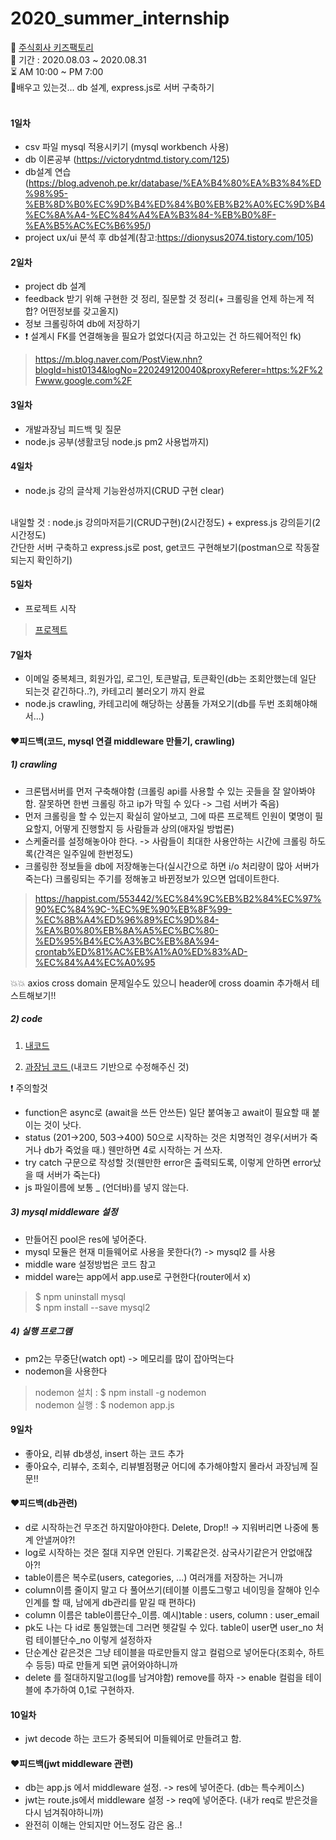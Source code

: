 # 2020_summer_internship
:office: <a href='https://kidsfactory.net/'>주식회사 키즈팩토리</a> <br>
:date: 기간 : 2020.08.03 ~ 2020.08.31 <br>
:hourglass_flowing_sand: AM 10:00 ~ PM 7:00 <br>
:pencil:배우고 있는것... db 설계, express.js로 서버 구축하기 <br> <br>
#### 1일차
* csv 파일 mysql 적용시키기 (mysql workbench 사용)
* db 이론공부 (https://victorydntmd.tistory.com/125)
* db설계 연습(https://blog.advenoh.pe.kr/database/%EA%B4%80%EA%B3%84%ED%98%95-%EB%8D%B0%EC%9D%B4%ED%84%B0%EB%B2%A0%EC%9D%B4%EC%8A%A4-%EC%84%A4%EA%B3%84-%EB%B0%8F-%EA%B5%AC%EC%B6%95/)
* project ux/ui 분석 후 db설계(참고:https://dionysus2074.tistory.com/105)

#### 2일차
* project db 설계
* feedback 받기 위해 구현한 것 정리, 질문할 것 정리(+ 크롤링을 언제 하는게 적합? 어떤정보를 갖고올지)
* 정보 크롤링하여 db에 저장하기
* :heavy_exclamation_mark: 설계시 FK를 연결해놓을 필요가 없었다(지금 하고있는 건 하드웨어적인 fk)
> https://m.blog.naver.com/PostView.nhn?blogId=hist0134&logNo=220249120040&proxyReferer=https:%2F%2Fwww.google.com%2F

#### 3일차
* 개발과장님 피드백 및 질문
* node.js 공부(생활코딩 node.js pm2 사용법까지)

#### 4일차
* node.js 강의 글삭제 기능완성까지(CRUD 구현 clear)
<br>
내일할 것 : node.js 강의마저듣기(CRUD구현)(2시간정도) + express.js 강의듣기(2시간정도) <br>
간단한 서버 구축하고 express.js로 post, get코드 구현해보기(postman으로 작동잘되는지 확인하기) <br>

#### 5일차
* 프로젝트 시작 <br>
> <a href='https://github.com/ujin2021/internship_project.git'>프로젝트</a>

#### 7일차
* 이메일 중복체크, 회원가입, 로그인, 토큰발급, 토큰확인(db는 조회안했는데 일단 되는것 같긴하다..?), 카테고리 불러오기 까지 완료
* node.js crawling, 카테고리에 해당하는 상품들 가져오기(db를 두번 조회해야해서...)

#### ❤️피드백(코드, mysql 연결 middleware 만들기, crawling)

##### 1) crawling
  
  * 크론탭서버를 먼저 구축해야함 (크롤링 api를 사용할 수 있는 곳들을 잘 알아봐야함. 잘못하면 한번 크롤링 하고 ip가 막힐 수 있다 -> 그럼 서버가 죽음)
  * 먼저 크롤링을 할 수 있는지 확실히 알아보고, 그에 따른 프로젝트 인원이 몇명이 필요할지, 어떻게 진행할지 등 사람들과 상의(애자일 방법론)
  * 스케줄러를 설정해놓아야 한다. -> 사람들이 최대한 사용안하는 시간에 크롤링 하도록(간격은 일주일에 한번정도)
  * 크롤링한 정보들을 db에 저장해놓는다(실시간으로 하면 i/o 처리량이 많아 서버가 죽는다) 크롤링되는 주기를 정해놓고 바뀐정보가 있으면 업데이트한다.
  > https://happist.com/553442/%EC%84%9C%EB%B2%84%EC%97%90%EC%84%9C-%EC%9E%90%EB%8F%99-%EC%8B%A4%ED%96%89%EC%9D%84-%EA%B0%80%EB%8A%A5%EC%BC%80-%ED%95%B4%EC%A3%BC%EB%8A%94-crontab%ED%81%AC%EB%A1%A0%ED%83%AD-%EC%84%A4%EC%A0%95
  
  :boom::boom: axios cross domain 문제일수도 있으니 header에 cross doamin 추가해서 테스트해보기!!
  
##### 2) code

1. <a href="https://gist.github.com/ujin2021/2f897ba534658d8c09c524cd9b23c5c0.js">내코드</a> <br>

2. <a href="https://gist.github.com/ujin2021/11ee92f548836af1e48d343c1e39f97a.js">과장님 코드 </a> (내코드 기반으로 수정해주신 것)<br>

❗️ 주의할것 <br>

* function은 async로 (await을 쓰든 안쓰든) 일단 붙여놓고 await이 필요할 때 붙이는 것이 낫다.
* status (201->200, 503->400) 50으로 시작하는 것은 치명적인 경우(서버가 죽거나 db가 죽었을 때.) 웬만하면 4로 시작하는 거 쓰자.
* try catch 구문으로 작성할 것(웬만한 error은 출력되도록, 이렇게 안하면 error났을 때 서버가 죽는다)
* js 파일이름에 보통 \_ (언더바)를 넣지 않는다.

##### 3) mysql middleware 설정

* 만들어진 pool은 res에 넣어준다.
* mysql 모듈은 현재 미들웨어로 사용을 못한다(?) -> mysql2 를 사용
* middle ware 설정방법은 코드 참고
* middel ware는 app에서 app.use로 구현한다(router에서 x)
> $ npm uninstall mysql <br>
> $ npm install --save mysql2

##### 4) 실행 프로그램

* pm2는 무중단(watch opt) -> 메모리를 많이 잡아먹는다
* nodemon을 사용한다
> nodemon 설치 : $ npm install -g nodemon <br>
> nodemon 실행 : $ nodemon app.js

#### 9일차
* 좋아요, 리뷰 db생성, insert 하는 코드 추가
* 좋아요수, 리뷰수, 조회수, 리뷰별점평균 어디에 추가해야할지 몰라서 과장님께 질문!!

#### ❤️피드백(db관련)
* d로 시작하는건 무조건 하지말아야한다. Delete, Drop!! -> 지워버리면 나중에 통계 안낼꺼야?!
* log로 시작하는 것은 절대 지우면 안된다. 기록같은것. 삼국사기같은거 안없애잖아?!
* table이름은 복수로(users, categories, ...) 여러개를 저장하는 거니까
* column이름 줄이지 말고 다 풀어쓰기(테이블 이름도그렇고 네이밍을 잘해야 인수인계를 할 때, 남에게 db관리를 맡길 때 편하다)
* column 이름은 table이름단수_이름. 예시)table : users, column : user_email
* pk도 나는 다 id로 통일했는데 그러면 헷갈릴 수 있다. table이 user면 user_no 처럼 테이블단수_no 이렇게 설정하자
* 단순계산 같은것은 그냥 테이블을 따로만들지 않고 컬럼으로 넣어둔다(조회수, 하트수 등등) 따로 만들게 되면 긁어와야하니까
* delete 를 절대하지말고(log를 남겨야함) remove를 하자 -> enable 컬럼을 테이블에 추가하여 0,1로 구현하자.

#### 10일차
* jwt decode 하는 코드가 중복되어 미들웨어로 만들려고 함.

#### ❤️피드백(jwt middleware 관련)
* db는 app.js 에서 middleware 설정. -> res에 넣어준다. (db는 특수케이스)
* jwt는 route.js에서 middleware 설정 -> req에 넣어준다. (내가 req로 받은것을 다시 넘겨줘야하니까)
* 완전히 이해는 안되지만 어느정도 감은 옴..!

